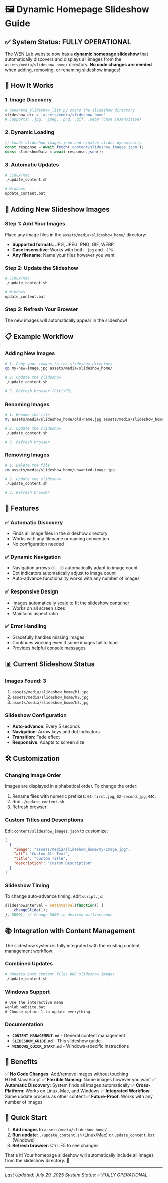 # 🖼️ Dynamic Homepage Slideshow Guide

## ✅ System Status: FULLY OPERATIONAL

The WEN Lab website now has a **dynamic homepage slideshow** that automatically discovers and displays all images from the `assets/media/slideshow_home/` directory. **No code changes are needed** when adding, removing, or renaming slideshow images!

## 🔧 How It Works

### 1. Image Discovery
```python
# generate_slideshow_list.py scans the slideshow directory
slideshow_dir = 'assets/media/slideshow_home'
# Supports: .jpg, .jpeg, .png, .gif, .webp (case insensitive)
```

### 2. Dynamic Loading
```javascript
// Loads slideshow_images.json and creates slides dynamically
const response = await fetch('content/slideshow_images.json');
const slideshowData = await response.json();
```

### 3. Automatic Updates
```bash
# Linux/Mac
./update_content.sh

# Windows
update_content.bat
```

## 📁 Adding New Slideshow Images

### Step 1: Add Your Images
Place any image files in the `assets/media/slideshow_home/` directory:
- **Supported formats**: JPG, JPEG, PNG, GIF, WEBP
- **Case insensitive**: Works with both `.jpg` and `.JPG`
- **Any filename**: Name your files however you want

### Step 2: Update the Slideshow
```bash
# Linux/Mac
./update_content.sh

# Windows
update_content.bat
```

### Step 3: Refresh Your Browser
The new images will automatically appear in the slideshow!

## 📋 Example Workflow

### Adding New Images
```bash
# 1. Copy your images to the slideshow directory
cp my-new-image.jpg assets/media/slideshow_home/

# 2. Update the slideshow
./update_content.sh

# 3. Refresh browser (Ctrl+F5)
```

### Renaming Images
```bash
# 1. Rename the file
mv assets/media/slideshow_home/old-name.jpg assets/media/slideshow_home/new-name.jpg

# 2. Update the slideshow
./update_content.sh

# 3. Refresh browser
```

### Removing Images
```bash
# 1. Delete the file
rm assets/media/slideshow_home/unwanted-image.jpg

# 2. Update the slideshow
./update_content.sh

# 3. Refresh browser
```

## 🎯 Features

### ✅ Automatic Discovery
- Finds all image files in the slideshow directory
- Works with any filename or naming convention
- No configuration needed

### ✅ Dynamic Navigation
- Navigation arrows (← →) automatically adapt to image count
- Dot indicators automatically adjust to image count
- Auto-advance functionality works with any number of images

### ✅ Responsive Design
- Images automatically scale to fit the slideshow container
- Works on all screen sizes
- Maintains aspect ratio

### ✅ Error Handling
- Gracefully handles missing images
- Continues working even if some images fail to load
- Provides helpful console messages

## 📊 Current Slideshow Status

### Images Found: 3
1. `assets/media/slideshow_home/h1.jpg`
2. `assets/media/slideshow_home/h2.jpg`
3. `assets/media/slideshow_home/h3.jpg`

### Slideshow Configuration
- **Auto-advance**: Every 5 seconds
- **Navigation**: Arrow keys and dot indicators
- **Transition**: Fade effect
- **Responsive**: Adapts to screen size

## 🛠️ Customization

### Changing Image Order
Images are displayed in alphabetical order. To change the order:
1. Rename files with numeric prefixes: `01-first.jpg`, `02-second.jpg`, etc.
2. Run `./update_content.sh`
3. Refresh browser

### Custom Titles and Descriptions
Edit `content/slideshow_images.json` to customize:
```json
[
  {
    "image": "assets/media/slideshow_home/my-image.jpg",
    "alt": "Custom Alt Text",
    "title": "Custom Title",
    "description": "Custom Description"
  }
]
```

### Slideshow Timing
To change auto-advance timing, edit `script.js`:
```javascript
slideshowInterval = setInterval(function() {
    changeSlide(1);
}, 5000); // Change 5000 to desired milliseconds
```

## 📚 Integration with Content Management

The slideshow system is fully integrated with the existing content management workflow:

### Combined Updates
```bash
# Updates both content files AND slideshow images
./update_content.sh
```

### Windows Support
```cmd
# Use the interactive menu
wenlab_website.bat
# Choose option 1 to update everything
```

### Documentation
- **`CONTENT_MANAGEMENT.md`** - General content management
- **`SLIDESHOW_GUIDE.md`** - This slideshow guide
- **`WINDOWS_QUICK_START.md`** - Windows-specific instructions

## 🎉 Benefits

✅ **No Code Changes**: Add/remove images without touching HTML/JavaScript
✅ **Flexible Naming**: Name images however you want
✅ **Automatic Discovery**: System finds all images automatically
✅ **Cross-Platform**: Works on Linux, Mac, and Windows
✅ **Integrated Workflow**: Same update process as other content
✅ **Future-Proof**: Works with any number of images

## 🚀 Quick Start

1. **Add images** to `assets/media/slideshow_home/`
2. **Run update**: `./update_content.sh` (Linux/Mac) or `update_content.bat` (Windows)
3. **Refresh browser**: Ctrl+F5 to see changes

That's it! Your homepage slideshow will automatically include all images from the slideshow directory. 🎉

---

*Last Updated: July 29, 2025*
*System Status: ✅ FULLY OPERATIONAL* 
